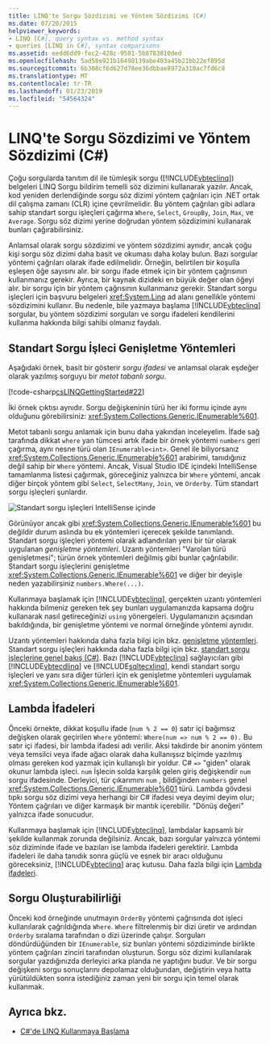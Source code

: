 ```yaml
---
title: LINQ'te Sorgu Sözdizimi ve Yöntem Sözdizimi (C#)
ms.date: 07/20/2015
helpviewer_keywords:
- LINQ [C#], query syntax vs. method syntax
- queries [LINQ in C#], syntax comparisons
ms.assetid: eedd6dd9-fec2-428c-9581-5b8783810ded
ms.openlocfilehash: 5ad58e921b16498139abe403a45b21bb22ef895d
ms.sourcegitcommit: 6b308cf6d627d78ee36dbbae8972a310ac7fd6c8
ms.translationtype: MT
ms.contentlocale: tr-TR
ms.lasthandoff: 01/23/2019
ms.locfileid: "54564324"
---
```

# <a name="query-syntax-and-method-syntax-in-linq-c"></a>LINQ'te Sorgu Sözdizimi ve Yöntem Sözdizimi (C#)
Çoğu sorgularda tanıtım dil ile tümleşik sorgu ([!INCLUDE[vbteclinq](~/includes/vbteclinq-md.md)]) belgeleri LINQ Sorgu bildirim temelli söz dizimini kullanarak yazılır. Ancak, kod yeniden derlendiğinde sorgu söz dizimi yöntem çağrıları için .NET ortak dil çalışma zamanı (CLR) içine çevrilmelidir. Bu yöntem çağrıları gibi adlara sahip standart sorgu işleçleri çağırma `Where`, `Select`, `GroupBy`, `Join`, `Max`, ve `Average`. Sorgu söz dizimi yerine doğrudan yöntem sözdizimini kullanarak bunları çağırabilirsiniz.  
  
 Anlamsal olarak sorgu sözdizimi ve yöntem sözdizimi aynıdır, ancak çoğu kişi sorgu söz dizimi daha basit ve okuması daha kolay bulun. Bazı sorgular yöntemi çağrıları olarak ifade edilmelidir. Örneğin, belirtilen bir koşulla eşleşen öğe sayısını alır. bir sorgu ifade etmek için bir yöntem çağrısının kullanmanız gerekir. Ayrıca, bir kaynak dizideki en büyük değer olan öğeyi alır. bir sorgu için bir yöntem çağrısının kullanmanız gerekir. Standart sorgu işleçleri için başvuru belgeleri <xref:System.Linq> ad alanı genellikle yöntemi sözdizimini kullanır. Bu nedenle, bile yazmaya başlama [!INCLUDE[vbteclinq](~/includes/vbteclinq-md.md)] sorgular, bu yöntem sözdizimi sorguları ve sorgu ifadeleri kendilerini kullanma hakkında bilgi sahibi olmanız faydalı.  
  
## <a name="standard-query-operator-extension-methods"></a>Standart Sorgu İşleci Genişletme Yöntemleri  
 Aşağıdaki örnek, basit bir gösterir *sorgu ifadesi* ve anlamsal olarak eşdeğer olarak yazılmış sorguyu bir *metot tabanlı sorgu*.  
  
 [!code-csharp[csLINQGettingStarted#22](../../../../csharp/programming-guide/concepts/linq/codesnippet/CSharp/query-syntax-and-method-syntax-in-linq_1.cs)]  
  
 İki örnek çıktısı aynıdır. Sorgu değişkeninin türü her iki formu içinde aynı olduğunu görebilirsiniz: <xref:System.Collections.Generic.IEnumerable%601>.  
  
 Metot tabanlı sorgu anlamak için bunu daha yakından inceleyelim. İfade sağ tarafında dikkat `where` yan tümcesi artık ifade bir örnek yöntemi `numbers` geri çağırma, aynı nesne türü olan `IEnumerable<int>`. Genel ile biliyorsanız <xref:System.Collections.Generic.IEnumerable%601> arabirimi, tanıdığınız değil sahip bir `Where` yöntemi. Ancak, Visual Studio IDE içindeki IntelliSense tamamlanma listesi çağırmak, göreceğiniz yalnızca bir `Where` yöntemi, ancak diğer birçok yöntem gibi `Select`, `SelectMany`, `Join`, ve `Orderby`. Tüm standart sorgu işleçleri şunlardır.  
  
 ![Standart sorgu işleçleri IntelliSense içinde](../../../../csharp/programming-guide/concepts/linq/media/standardqueryops.png "StandardQueryOps")  
  
 Görünüyor ancak gibi <xref:System.Collections.Generic.IEnumerable%601> bu değildir durum aslında bu ek yöntemleri içerecek şekilde tanımlandı. Standart sorgu işleçleri yöntemi olarak adlandırılan yeni bir tür olarak uygulanan *genişletme yöntemleri*. Uzantı yöntemleri "Varolan türü genişletmesi"; türün örnek yöntemleri değilmiş gibi bunlar çağrılabilir. Standart sorgu işleçlerini genişletme <xref:System.Collections.Generic.IEnumerable%601> ve diğer bir deyişle neden yazabilirsiniz `numbers.Where(...)`.  
  
 Kullanmaya başlamak için [!INCLUDE[vbteclinq](~/includes/vbteclinq-md.md)], gerçekten uzantı yöntemleri hakkında bilmeniz gereken tek şey bunları uygulamanızda kapsama doğru kullanarak nasıl getireceğinizi `using` yönergeleri. Uygulamanızın açısından bakıldığında, bir genişletme yöntemi ve normal örneğinde yöntemi aynıdır.  
  
 Uzantı yöntemleri hakkında daha fazla bilgi için bkz. [genişletme yöntemleri](../../../../csharp/programming-guide/classes-and-structs/extension-methods.md). Standart sorgu işleçleri hakkında daha fazla bilgi için bkz. [standart sorgu işleçlerine genel bakış (C#)](../../../../csharp/programming-guide/concepts/linq/standard-query-operators-overview.md). Bazı [!INCLUDE[vbteclinq](~/includes/vbteclinq-md.md)] sağlayıcıları gibi [!INCLUDE[vbtecdlinq](~/includes/vbtecdlinq-md.md)] ve [!INCLUDE[sqltecxlinq](~/includes/sqltecxlinq-md.md)], kendi standart sorgu işleçleri ve yanı sıra diğer türleri için ek genişletme yöntemleri uygulamak <xref:System.Collections.Generic.IEnumerable%601>.  
  
## <a name="lambda-expressions"></a>Lambda İfadeleri  
 Önceki örnekte, dikkat koşullu ifade (`num % 2 == 0`) satır içi bağımsız değişken olarak geçirilen `Where` yöntemi: `Where(num => num % 2 == 0).` Bu satır içi ifadesi, bir lambda ifadesi adı verilir. Aksi takdirde bir anonim yöntem veya temsilci veya ifade ağacı olarak daha kullanışsız biçimde yazılmış olması gereken kod yazmak için kullanışlı bir yoldur. C# `=>` "giden" olarak okunur lambda işleci. `num` İşlecin solda karşılık gelen giriş değişkendir `num` sorgu ifadesinde. Derleyici, tür çıkarımını `num` , bildiğinden `numbers` genel <xref:System.Collections.Generic.IEnumerable%601> türü. Lambda gövdesi tıpkı sorgu söz dizimi veya herhangi bir C# ifadesi veya deyimi deyim olur; Yöntem çağrıları ve diğer karmaşık bir mantık içerebilir. "Dönüş değeri" yalnızca ifade sonucudur.  
  
 Kullanmaya başlamak için [!INCLUDE[vbteclinq](~/includes/vbteclinq-md.md)], lambdalar kapsamlı bir şekilde kullanmak zorunda değilsiniz. Ancak, bazı sorgular yalnızca yöntemi söz diziminde ifade ve bazıları ise lambda ifadeleri gerektirir. Lambda ifadeleri ile daha tanıdık sonra güçlü ve esnek bir aracı olduğunu göreceksiniz, [!INCLUDE[vbteclinq](~/includes/vbteclinq-md.md)] araç kutusu. Daha fazla bilgi için [Lambda ifadeleri](../../../../csharp/programming-guide/statements-expressions-operators/lambda-expressions.md).  
  
## <a name="composability-of-queries"></a>Sorgu Oluşturabilirliği  
 Önceki kod örneğinde unutmayın `OrderBy` yöntemi çağrısında dot işleci kullanılarak çağrıldığında `Where`. `Where` filtrelenmiş bir dizi üretir ve ardından `Orderby` sıralama tarafından o dizi üzerinde çalışır. Sorguları döndürdüğünden bir `IEnumerable`, siz bunları yöntemi sözdiziminde birlikte yöntem çağrıları zinciri tarafından oluşturun. Sorgu söz dizimi kullanılarak sorgular yazdığınızda derleyici arka planda ne yaptığını budur. Ve bir sorgu değişkeni sorgu sonuçlarını depolamaz olduğundan, değiştirin veya hatta yürütüldükten sonra istediğiniz zaman yeni bir sorgu için temel olarak kullanmak.  
  
## <a name="see-also"></a>Ayrıca bkz.

- [C#'de LINQ Kullanmaya Başlama](../../../../csharp/programming-guide/concepts/linq/getting-started-with-linq.md)
